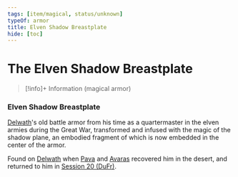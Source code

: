 ```yaml
---
tags: [item/magical, status/unknown]
typeOf: armor
title: Elven Shadow Breastplate
hide: [toc]
---
```


# The Elven Shadow Breastplate
>[!info]+ Information
> (magical armor)

### Elven Shadow Breastplate

[Delwath](<../../../../people/pcs/dunmar-fellowship/delwath.md>)'s old battle armor from his time as a quartermaster in the elven armies during the Great War, transformed and infused with the magic of the shadow plane, an embodied fragment of which is now embedded in the center of the armor. 

Found on [Delwath](<../../../../people/pcs/dunmar-fellowship/delwath.md>) when [Pava](<../../../../people/dunmari/pava.md>) and [Avaras](<../../../../people/dunmari/avaras.md>) recovered him in the desert, and returned to him in [Session 20 (DuFr)](<../../session-notes/session-20-dufr.md>).

